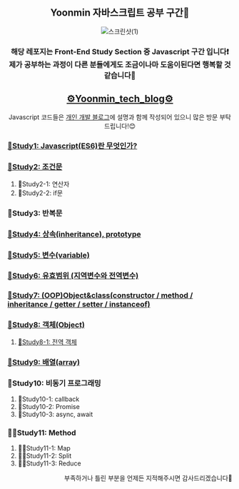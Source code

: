 <section align = "center">
<h1>Yoonmin 자바스크립트 공부 구간📝</h1>

![스크린샷(1)](https://user-images.githubusercontent.com/89017779/149787111-6bd7e2b4-6255-4032-b5cf-24a391861773.png)

<h3> 해당 레포지는 Front-End Study Section 중 Javascript 구간 입니다❗<br> 제가 공부하는 과정이 다른 분들에게도 조금이나마 도움이된다면 행복할 것 같습니다👏</h3>
<h2 align="center"><a href="https://yoon-min-codinglog.tistory.com/">⚙Yoonmin_tech_blog⚙</a></h2>
  <p>Javascript 코드들은 <a href="https://yoon-min-codinglog.tistory.com">개인 개발 블로그</a>에 설명과 함께 작성되어 있으니 많은 방문 부탁드립니다!😊</p>
</section>
  <h3><a href="https://yoon-min-codinglog.tistory.com/3"> 🙌Study1: Javascript(ES6)란 무엇인가? </a></h3>
  <h3><a href="https://yoon-min-codinglog.tistory.com/5"> 🙌Study2: 조건문 </a></h3>
    <ol>
      <li>🙌Study2-1: 연산자</li>
      <li>🙌Study2-2: if문</li>
    </ol>
  <h3> 🙌Study3: 반복문 </h3>
  <h3><a href="https://yoon-min-codinglog.tistory.com/21?category=1054633"> 🙌Study4: 상속(inheritance), prototype </a></h3>
  <h3><a href="https://yoon-min-codinglog.tistory.com/4"> 🙌Study5: 변수(variable) </a></h3>
  <h3><a href="https://yoon-min-codinglog.tistory.com/11"> 🙌Study6: 유효범위 (지역변수와 전역변수) </a></h3>
  <h3><a href="https://yoon-min-codinglog.tistory.com/27"> 🙌Study7: (OOP)Object&class(constructor / method / inheritance / getter / setter / instanceof) </a></h3>
  <h3><a href="https://yoon-min-codinglog.tistory.com/9?category=1054633"> 🙌Study8: 객체(Object) </a></h3>
    <ol>
  <li><a href="https://yoon-min-codinglog.tistory.com/18">🙌Study8-1: 전역 객체</a></li>
    </ol>
  <h3><a href="https://yoon-min-codinglog.tistory.com/8?category=1054633"> 🙌Study9: 배열(array) </a></h3>
  <h3> 🙌Study10: 비동기 프로그래밍 </h3>
    <ol>
      <li>🙌Study10-1: callback</li>
      <li>🙌Study10-2: Promise</li>
      <li>🙌Study10-3: async, await</li>
    </ol>
  <h3>🙌🏻Study11: Method</h3>
  <ol>
    <li>🙌🏻Study11-1: Map</li>
    <li>🙌🏻Study11-2: Split</li>
    <li>🙌🏻Study11-3: Reduce</li>
  </ol>
 <p align="right">부족하거나 틀린 부분을 언제든 지적해주시면  감사드리겠습니다🙏</p>
 
